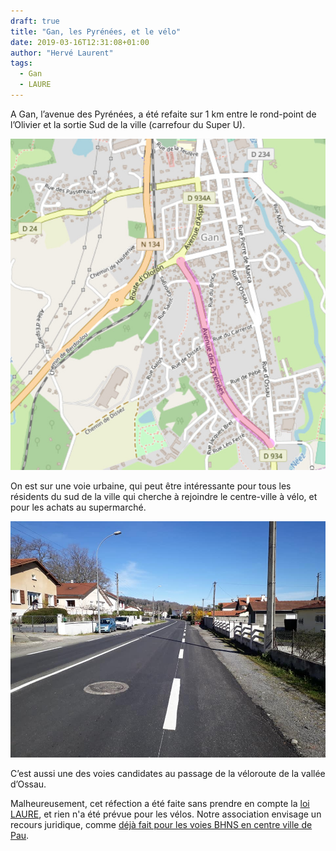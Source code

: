 ```yaml
---
draft: true
title: "Gan, les Pyrénées, et le vélo"
date: 2019-03-16T12:31:08+01:00
author: "Hervé Laurent"
tags:
  - Gan
  - LAURE
---
```


A Gan, l’avenue des Pyrénées, a été refaite sur 1 km entre le rond-point de  
l’Olivier et la sortie Sud de la ville (carrefour du Super U).

![](plan.jpg)
 
 On est sur une voie urbaine, qui peut être intéressante pour 
tous les résidents du sud de la ville qui cherche à rejoindre le centre-ville 
à vélo, et pour les achats au supermarché.


![](gan-pyrenees.jpg)

C’est aussi une des voies candidates au passage de la véloroute de la vallée 
d’Ossau.

Malheureusement, cet réfection a été faite sans prendre en compte la [loi LAURE],
et rien n'a été prévue pour les vélos. Notre association envisage un recours
juridique, comme [déjà fait pour les voies BHNS en centre ville de Pau](/blog/2018/bhns-recours-juridique-pour-lhypercentre/).

[loi LAURE]: https://www.legifrance.gouv.fr/affichCodeArticle.do?cidTexte=LEGITEXT000006074220&idArticle=LEGIARTI000006833430&dateTexte=20090518
 
 